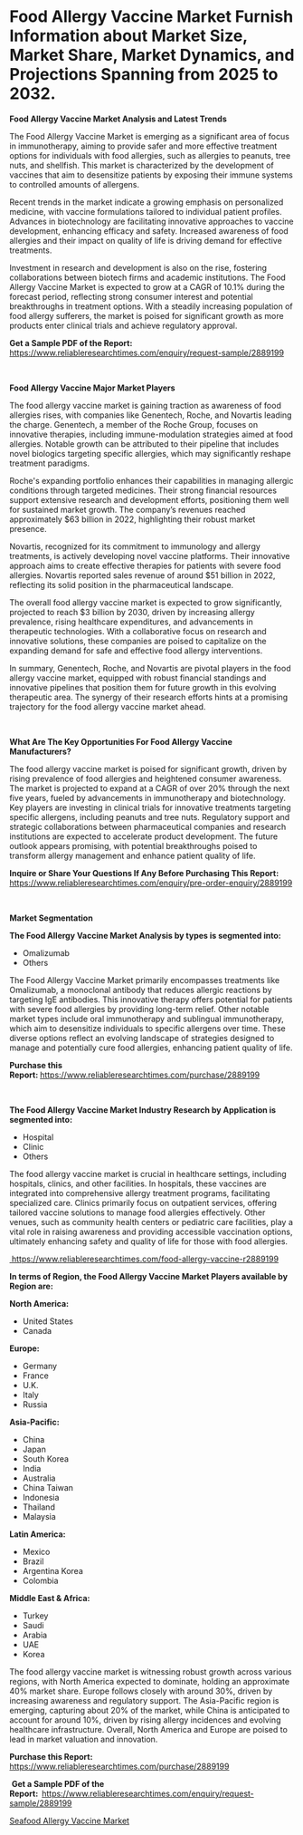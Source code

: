 <p><h1>Food Allergy Vaccine Market Furnish Information about Market Size, Market Share, Market Dynamics, and Projections Spanning from 2025 to 2032.</h1></p><p><strong>Food Allergy Vaccine Market Analysis and Latest Trends</strong></p>
<p><p>The Food Allergy Vaccine Market is emerging as a significant area of focus in immunotherapy, aiming to provide safer and more effective treatment options for individuals with food allergies, such as allergies to peanuts, tree nuts, and shellfish. This market is characterized by the development of vaccines that aim to desensitize patients by exposing their immune systems to controlled amounts of allergens. </p><p>Recent trends in the market indicate a growing emphasis on personalized medicine, with vaccine formulations tailored to individual patient profiles. Advances in biotechnology are facilitating innovative approaches to vaccine development, enhancing efficacy and safety. Increased awareness of food allergies and their impact on quality of life is driving demand for effective treatments.</p><p>Investment in research and development is also on the rise, fostering collaborations between biotech firms and academic institutions. The Food Allergy Vaccine Market is expected to grow at a CAGR of 10.1% during the forecast period, reflecting strong consumer interest and potential breakthroughs in treatment options. With a steadily increasing population of food allergy sufferers, the market is poised for significant growth as more products enter clinical trials and achieve regulatory approval.</p></p>
<p><strong>Get a Sample PDF of the Report:&nbsp;</strong> <a href="https://www.reliableresearchtimes.com/enquiry/request-sample/2889199?utm_campaign=2609&utm_medium=2&utm_source=Github&utm_content=ia&utm_term=14032025&utm_id=food-allergy-vaccine">https://www.reliableresearchtimes.com/enquiry/request-sample/2889199</a></p>
<p>&nbsp;</p>
<p><strong>Food Allergy Vaccine Major Market Players</strong></p>
<p><p>The food allergy vaccine market is gaining traction as awareness of food allergies rises, with companies like Genentech, Roche, and Novartis leading the charge. Genentech, a member of the Roche Group, focuses on innovative therapies, including immune-modulation strategies aimed at food allergies. Notable growth can be attributed to their pipeline that includes novel biologics targeting specific allergies, which may significantly reshape treatment paradigms.</p><p>Roche's expanding portfolio enhances their capabilities in managing allergic conditions through targeted medicines. Their strong financial resources support extensive research and development efforts, positioning them well for sustained market growth. The company’s revenues reached approximately $63 billion in 2022, highlighting their robust market presence.</p><p>Novartis, recognized for its commitment to immunology and allergy treatments, is actively developing novel vaccine platforms. Their innovative approach aims to create effective therapies for patients with severe food allergies. Novartis reported sales revenue of around $51 billion in 2022, reflecting its solid position in the pharmaceutical landscape.</p><p>The overall food allergy vaccine market is expected to grow significantly, projected to reach $3 billion by 2030, driven by increasing allergy prevalence, rising healthcare expenditures, and advancements in therapeutic technologies. With a collaborative focus on research and innovative solutions, these companies are poised to capitalize on the expanding demand for safe and effective food allergy interventions.</p><p>In summary, Genentech, Roche, and Novartis are pivotal players in the food allergy vaccine market, equipped with robust financial standings and innovative pipelines that position them for future growth in this evolving therapeutic area. The synergy of their research efforts hints at a promising trajectory for the food allergy vaccine market ahead.</p></p>
<p>&nbsp;</p>
<p><strong>What Are The Key Opportunities For Food Allergy Vaccine Manufacturers?</strong></p>
<p><p>The food allergy vaccine market is poised for significant growth, driven by rising prevalence of food allergies and heightened consumer awareness. The market is projected to expand at a CAGR of over 20% through the next five years, fueled by advancements in immunotherapy and biotechnology. Key players are investing in clinical trials for innovative treatments targeting specific allergens, including peanuts and tree nuts. Regulatory support and strategic collaborations between pharmaceutical companies and research institutions are expected to accelerate product development. The future outlook appears promising, with potential breakthroughs poised to transform allergy management and enhance patient quality of life.</p></p>
<p><strong>Inquire or Share Your Questions If Any Before Purchasing This Report:</strong> <a href="https://www.reliableresearchtimes.com/enquiry/pre-order-enquiry/2889199?utm_campaign=2609&utm_medium=2&utm_source=Github&utm_content=ia&utm_term=14032025&utm_id=food-allergy-vaccine">https://www.reliableresearchtimes.com/enquiry/pre-order-enquiry/2889199</a></p>
<p>&nbsp;</p>
<p><strong>Market Segmentation</strong></p>
<p><strong>The Food Allergy Vaccine Market Analysis by types is segmented into:</strong></p>
<p><ul><li>Omalizumab</li><li>Others</li></ul></p>
<p><p>The Food Allergy Vaccine Market primarily encompasses treatments like Omalizumab, a monoclonal antibody that reduces allergic reactions by targeting IgE antibodies. This innovative therapy offers potential for patients with severe food allergies by providing long-term relief. Other notable market types include oral immunotherapy and sublingual immunotherapy, which aim to desensitize individuals to specific allergens over time. These diverse options reflect an evolving landscape of strategies designed to manage and potentially cure food allergies, enhancing patient quality of life.</p></p>
<p><strong>Purchase this Report:&nbsp;</strong><a href="https://www.reliableresearchtimes.com/purchase/2889199?utm_campaign=2609&utm_medium=2&utm_source=Github&utm_content=ia&utm_term=14032025&utm_id=food-allergy-vaccine">https://www.reliableresearchtimes.com/purchase/2889199</a></p>
<p>&nbsp;</p>
<p><strong>The Food Allergy Vaccine Market Industry Research by Application is segmented into:</strong></p>
<p><ul><li>Hospital</li><li>Clinic</li><li>Others</li></ul></p>
<p><p>The food allergy vaccine market is crucial in healthcare settings, including hospitals, clinics, and other facilities. In hospitals, these vaccines are integrated into comprehensive allergy treatment programs, facilitating specialized care. Clinics primarily focus on outpatient services, offering tailored vaccine solutions to manage food allergies effectively. Other venues, such as community health centers or pediatric care facilities, play a vital role in raising awareness and providing accessible vaccination options, ultimately enhancing safety and quality of life for those with food allergies.</p></p>
<p><a href="https://www.reliableresearchtimes.com/food-allergy-vaccine-r2889199?utm_campaign=2609&utm_medium=2&utm_source=Github&utm_content=ia&utm_term=14032025&utm_id=food-allergy-vaccine">&nbsp;https://www.reliableresearchtimes.com/food-allergy-vaccine-r2889199</a></p>
<p><strong>In terms of Region, the Food Allergy Vaccine Market Players available by Region are:</strong></p>
<p>
    <p> <strong> North America: </strong>
        <ul>
            <li>United States</li>
            <li>Canada</li>
        </ul>
        </p> 
    <p> <strong> Europe: </strong>
        <ul>
            <li>Germany</li>
            <li>France</li>
            <li>U.K.</li>
            <li>Italy</li>
            <li>Russia</li>
        </ul>
        </p> 
    <p> <strong> Asia-Pacific: </strong>
        <ul>
            <li>China</li>
            <li>Japan</li>
            <li>South Korea</li>
            <li>India</li>
            <li>Australia</li>
            <li>China Taiwan</li>
            <li>Indonesia</li>
            <li>Thailand</li>
            <li>Malaysia</li>
        </ul>
        </p> 
    <p> <strong> Latin America: </strong>
        <ul>
            <li>Mexico</li>
            <li>Brazil</li>
            <li>Argentina Korea</li>
            <li>Colombia</li>
        </ul>
        </p> 
    <p> <strong> Middle East & Africa: </strong>
        <ul>
            <li>Turkey</li>
            <li>Saudi</li>
            <li>Arabia</li>
            <li>UAE</li>
            <li>Korea</li>
        </ul>
    </p>
    </p>
<p><p>The food allergy vaccine market is witnessing robust growth across various regions, with North America expected to dominate, holding an approximate 40% market share. Europe follows closely with around 30%, driven by increasing awareness and regulatory support. The Asia-Pacific region is emerging, capturing about 20% of the market, while China is anticipated to account for around 10%, driven by rising allergy incidences and evolving healthcare infrastructure. Overall, North America and Europe are poised to lead in market valuation and innovation.</p></p>
<p><strong>Purchase this Report: </strong><a href="https://www.reliableresearchtimes.com/purchase/2889199?utm_campaign=2609&utm_medium=2&utm_source=Github&utm_content=ia&utm_term=14032025&utm_id=food-allergy-vaccine">https://www.reliableresearchtimes.com/purchase/2889199</a></p>
<p>&nbsp;<strong>Get a Sample PDF of the Report:&nbsp;&nbsp;</strong><a href="https://www.reliableresearchtimes.com/enquiry/request-sample/2889199?utm_campaign=2609&utm_medium=2&utm_source=Github&utm_content=ia&utm_term=14032025&utm_id=food-allergy-vaccine">https://www.reliableresearchtimes.com/enquiry/request-sample/2889199</a></p>
<p><strong></strong></p>
<p><p><a href="https://github.com/lisaeichler20775/Market-Research-Report-List-1/blob/main/seafood-allergy-vaccine-market.md?utm_campaign=2609&utm_medium=2&utm_source=Github&utm_content=ia&utm_term=14032025&utm_id=food-allergy-vaccine">Seafood Allergy Vaccine Market</a></p></p>
